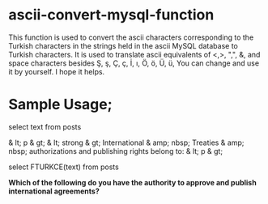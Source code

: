 # ascii-convert-mysql-function

This function is used to convert the ascii characters corresponding to the Turkish characters in the strings held in the ascii MySQL database to Turkish characters. It is used to translate ascii equivalents of <,>, ",", &, and space characters besides Ş, ş, Ç, ç, İ, ı, Ö, ö, Ü, ü,
You can change and use it by yourself. I hope it helps.

# Sample Usage;
select text from posts

& lt; p & gt; & lt; strong & gt; International & amp; nbsp; Treaties & amp; nbsp; authorizations and publishing rights belong to: & lt; p & gt;

select FTURKCE(text) from posts
<p> <strong> Which of the following do you have the authority to approve and publish international agreements? </ strong> </ p>

